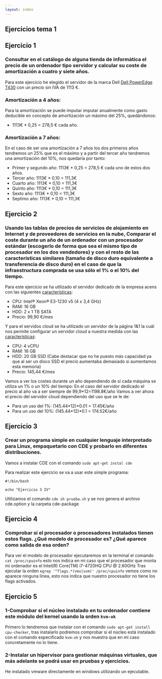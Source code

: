 ```yaml
---
layout: index
---
```


## Ejercicios tema 1

## Ejercicio 1

### Consultar en el catálogo de alguna tienda de informática el precio de un ordenador tipo servidor y calcular su coste de amortización a cuatro y siete años.

Para este ejercicio he elegido el servidor de la marca Dell [Dell PowerEdge T430](http://www.dell.com/es/empresas/p/poweredge-t430/pd?oc=pet43002&model_id=poweredge-t430) con un precio sin IVA de  1113 €.

### Amortización a 4 años:
Para la amortización se puede imputar imputar anualmente como gasto deducible en concepto de amortización un máximo del 25%, quedándonos:

- 1113€ * 0,25 = 278,5 € cada año.

### Amortización a 7 años:
En el caso de ser una amortización a 7 años los dos primeros años tendremos un 25% que es el máximo y a partir del tercer año tendremos una amortización del 10%, nos quedaría por tanto:

- Primer y segundo año: 1113€ * 0,25 = 278,5 € cada uno de estos dos años.
- Tercer año: 1113€ * 0,10 = 111,3€
- Cuarto año: 1113€ * 0,10 = 111,3€
- Quinto año: 1113€ * 0,10 = 111,3€
- Sexto año: 1113€ * 0,10 = 111,3€
- Septimo año: 1113€ * 0,10 = 111,3€

## Ejercicio 2

### Usando las tablas de precios de servicios de alojamiento en Internet y de proveedores de servicios en la nube, Comparar el coste durante un año de un ordenador con un procesador estándar (escogerlo de forma que sea el mismo tipo de procesador en los dos vendedores) y con el resto de las características similares (tamaño de disco duro equivalente a transferencia de disco duro) en el caso de que la infraestructura comprada se usa sólo el 1% o el 10% del tiempo.

Para este ejercicio se ha utilizado el servidor dedicado de la empresa acens con las siguientes [características](https://panel.acens.net/cart/?_ga=1.116388422.1312366403.1475491454#/dedicados):
- CPU: Intel® Xeon® E3-1230 v5 (4 x 3,4 GHz)
- RAM: 16 GB
- HDD: 2 x 1 TB SATA
- Precio: 99,90 €/mes

Y para el servidos cloud se ha utilizado un servidor de la página 1&1 la cuál nos permite configurar un servidor cloud a nuestra medida con las [características](https://www.1and1.es/servidor-cloud-dinamico#configuracion-del-servidor):
- CPU: 4 vCPU 
- RAM: 16 GB
- HDD: 20 GB SSD (Cabe destacar que no he puesto más capacidad ya que al ser un disco SSD el precio aumentaba demasiado si aumentamos esta memoria)
- Precio: 145,44 €/mes

Vamos a ver los costes durante un año dependiendo de si cada máquina se utiliza un 1% o un 10% del tiempo:
En el caso del servidor dedicado el precio al año va a ser siempre de 99,9*12=1198.8€/año
Vamos a ver ahora el precio del servidor cloud dependiendo del uso que se le de:
- Para un uso del 1%: (145.44*12)*0.01 = 17.45€/año
- Para un uso del 10%: (145.44*12)*0.1 = 174.52€/año
## Ejercicio 3

### Crear un programa simple en cualquier lenguaje interpretado para Linux, empaquetarlo con CDE y probarlo en diferentes distribuciones.

Vamos a instalar CDE con el comando `sudo apt-get instal cde`

Para realizar este ejercicio se va a usar este simple programa:

```
#!/bin/bash

echo "Ejercicio 3 IV"

```
Utilizamos el comando `cde sh prueba.sh` y se nos genera el archivo cde.option y la carpeta cde-package

## Ejercicio 4

### Comprobar si el procesador o procesadores instalados tienen estos flags. ¿Qué modelo de procesador es? ¿Qué aparece como salida de esa orden?
Para ver el modelo de procesador ejecutaremos en la terminal el comando `cat /proc/cpuinfo` esto nos indica en mi caso que el procesador que monta mi ordenador es el Intel(R) Core(TM) i7-4720HQ CPU @ 2.60GHz
Tras ejecutar la orden `egrep '^flags.*(vmx|svm)' /proc/cpuinfo` vemos como no aparece ninguna línea, esto nos indica que nuestro procesador no tiene los flags activados.

## Ejercicio 5

### 1-Comprobar si el núcleo instalado en tu ordenador contiene este módulo del kernel usando la orden `kvm-ok` 
Primero lo tendremos que instalar con el comando `sudo apt-get install cpu-checker`, tras instalarlo podremos comprobar si el núcleo está instalado con el comando especificado `kvm-ok` y nos muestra que en mi caso concretamente no lo tiene.

### 2-Instalar un hipervisor para gestionar máquinas virtuales, que más adelante se podrá usar en pruebas y ejercicios.
He instalado vmware directamente en windows utilizando un ejecutable.
